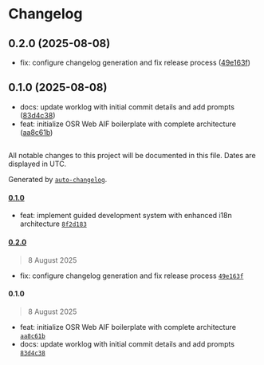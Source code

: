 # Changelog

## 0.2.0 (2025-08-08)

* fix: configure changelog generation and fix release process ([49e163f](https://github.com/platformrocks/boilerplate-web/commit/49e163f))



## 0.1.0 (2025-08-08)

* docs: update worklog with initial commit details and add prompts ([83d4c38](https://github.com/platformrocks/boilerplate-web/commit/83d4c38))
* feat: initialize OSR Web AIF boilerplate with complete architecture ([aa8c61b](https://github.com/platformrocks/boilerplate-web/commit/aa8c61b))

##

All notable changes to this project will be documented in this file. Dates are displayed in UTC.

Generated by [`auto-changelog`](https://github.com/CookPete/auto-changelog).

#### [0.1.0](https://github.com/platformrocks/boilerplate-web/compare/0.2.0...0.1.0)

- feat: implement guided development system with enhanced i18n architecture [`8f2d183`](https://github.com/platformrocks/boilerplate-web/commit/8f2d1839c9ca238a1dc82531cbc64ce760cd7a50)

#### [0.2.0](https://github.com/platformrocks/boilerplate-web/compare/0.1.0...0.2.0)

> 8 August 2025

- fix: configure changelog generation and fix release process [`49e163f`](https://github.com/platformrocks/boilerplate-web/commit/49e163fa004f2c791f2209d40cd20cd89fd4c8f7)

#### 0.1.0

> 8 August 2025

- feat: initialize OSR Web AIF boilerplate with complete architecture [`aa8c61b`](https://github.com/platformrocks/boilerplate-web/commit/aa8c61b02f8f1153e3bf86e5895e879cbf425a01)
- docs: update worklog with initial commit details and add prompts [`83d4c38`](https://github.com/platformrocks/boilerplate-web/commit/83d4c3889810de9cb281a2b24636710d8243b0c2)
